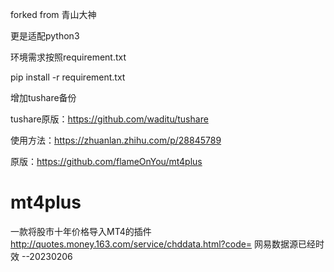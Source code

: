 forked from 青山大神

更是适配python3

环境需求按照requirement.txt 

pip install -r requirement.txt

增加tushare备份

tushare原版：https://github.com/waditu/tushare

使用方法：https://zhuanlan.zhihu.com/p/28845789

原版：https://github.com/flameOnYou/mt4plus
# mt4plus
一款将股市十年价格导入MT4的插件
http://quotes.money.163.com/service/chddata.html?code=
网易数据源已经时效 --20230206

